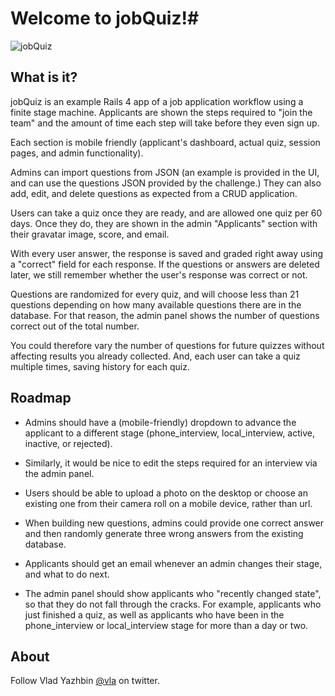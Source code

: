 # Welcome to jobQuiz!#

![jobQuiz](http://i.imgur.com/8fp3res.png)

## What is it? ##

jobQuiz is an example Rails 4 app of a job application workflow using a finite stage machine.  Applicants are shown the steps required to "join the team" and the amount of time each step will take before they even sign up.

Each section is mobile friendly (applicant's dashboard, actual quiz, session pages, and admin functionality).

Admins can import questions from JSON (an example is provided in the UI, and can use the questions JSON provided by the challenge.)  They can also add, edit, and delete questions as expected from a CRUD application.

Users can take a quiz once they are ready, and are allowed one quiz per 60 days.  Once they do, they are shown in the admin "Applicants" section with their gravatar image, score, and email.

With every user answer, the response is saved and graded right away using a "correct" field for each response.  If the questions or answers are deleted later, we still remember whether the user's response was correct or not.

Questions are randomized for every quiz, and will choose less than 21 questions depending on how many available questions there are in the database.  For that reason, the admin panel shows the number of questions correct out of the total number.

You could therefore vary the number of questions for future quizzes without affecting results you already collected.  And, each user can take a quiz multiple times, saving history for each quiz.

## Roadmap ##

- Admins should have a (mobile-friendly) dropdown to advance the applicant to a different stage (phone_interview, local_interview, active, inactive, or rejected).

- Similarly, it would be nice to edit the steps required for an interview via the admin panel.

- Users should be able to upload a photo on the desktop or choose an existing one from their camera roll on a mobile device, rather than url.

- When building new questions, admins could provide one correct answer and then randomly generate three wrong answers from the existing database.

- Applicants should get an email whenever an admin changes their stage, and what to do next.

- The admin panel should show applicants who "recently changed state", so that they do not fall through the cracks.  For example, applicants who just finished a quiz, as well as applicants who have been in the phone_interview or local_interview stage for more than a day or two.

## About ##

Follow Vlad Yazhbin [@vla](http://twitter.com/vla) on twitter.